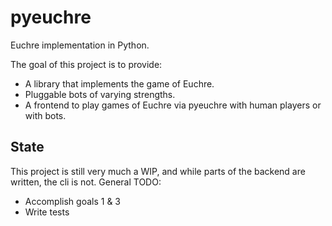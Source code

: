 # pyeuchre

Euchre implementation in Python.

The goal of this project is to provide:

- A library that implements the game of Euchre.
- Pluggable bots of varying strengths.
- A frontend to play games of Euchre via pyeuchre with human players or with bots.

## State

This project is still very much a WIP, and while parts of the backend are written, the cli is not. General TODO:

- Accomplish goals 1 & 3
- Write tests

